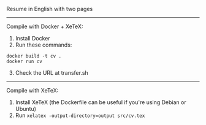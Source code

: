 Resume in English with two pages

---

Compile with Docker + XeTeX:

1. Install Docker
2. Run these commands:
```
docker build -t cv .
docker run cv
```
3. Check the URL at transfer.sh

---

Compile with XeTeX:

1. Install XeTeX (the Dockerfile can be useful if you're using Debian or Ubuntu)
2. Run ```xelatex -output-directory=output src/cv.tex```
